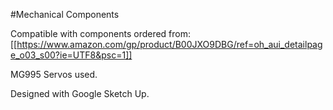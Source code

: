 #Mechanical Components

Compatible with components ordered from:
[[https://www.amazon.com/gp/product/B00JXO9DBG/ref=oh_aui_detailpage_o03_s00?ie=UTF8&psc=1]]

MG995 Servos used.

Designed with Google Sketch Up.